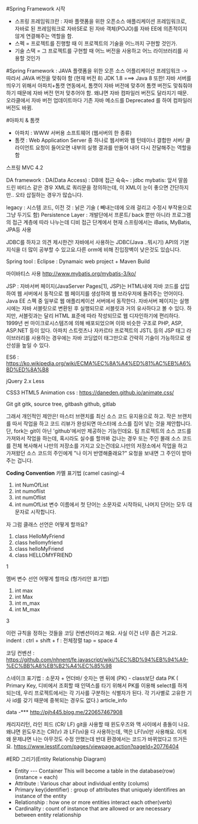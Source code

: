 #Spring Framework 시작
- 스프링 프레임워크란 : 자바 플랫폼을 위한 오픈소스 애플리케이션 프레임워크로, 자바로 된 프레임워크로 자바SE로 된 자바 객체(POJO)를 자바 EE에 의존적이지 않게 연결해주는 역할을 함.
- 스펙 = 프로젝트를 진행할 때 이 프로젝트의 기술을 어느까지 구현할 것인가.
- 기술 스택 = 그 프로젝트를 구현할 때 어느 버전을 사용하고 어느 라이브러리를 사용할 것인가


#Spring Framework : JAVA 플랫폼을 위한 오픈 소스 어플리케이션 프레임워크 
  -> 따라서 JAVA 버전을 맞춰야 함 (현재 버전 8) 
  JDK 1.8 ===> Java 8
  또한! 자바 서버를 띄우기 위해서 아파치+톰캣 연동에서, 톰캣이 자바 버전에 맞추어 톰캣 버전도 맞춰줘야하기 때문에 자바 버전 먼저 맞추어야 함. 왜냐면 자바 컴파일러 버전도 달라지기 때문. 오라클에서 자바 버전 업데이트마다 기존 자바 메소드를 Deprecated 를 하여 컴파일러 버전도 바뀜.

#아파치 & 톰캣 
- 아파치 : WWW 서버용 소프트웨어 (웹서버의 한 종류)
- 톰캣 : Web Application Server 중 하나로 웹서버와 웹 턴테이너 결합한 서버/ 클라이언트 요청이 들어오면 내부의 실행 결과를 만들어 내어 다시 전달해주는 역할을 함 

스프링 MVC 4.2 

DA framework : DA(Data Access) : DB에 접근 슉슉~ : jdbc
mybatis: 앞서 말씀드린 바티스 같은 경우 XML로 쿼리문을 정의하는데, 이 XML이 눈이 좋으면 간단하지만.. 오타 삽질하는 경우가 많습니다. 

legacy : 시스템 코드, 이전 것 : 낡은 기술 ( 빼내는데에 오래 걸리고 수정시 부작용으로 그냥 두기도 함) 
Persistence Layer : 개발단에서 프론트/ back 뿐만 아니라 프로그램의 접근 계층에 따라 나누는데
디비 접근 단계에서 현재 스프링에서는 iBatis, MyBatis, JPA등 사용  

JDBC를 하자고 의견 제시한건!
자바에서 사용하는 JDBC(Java ..뭐시기) API의 기본 지식을 더 많이 공부할 수 있고요.다른 orm에 비해 진입장벽이 낮은것도 있습니다.

Spring tool : Eclipse : Dynamaic web project + Maven Build


마이바티스 사용
http://www.mybatis.org/mybatis-3/ko/

JSP : 자바서버 페이지(JavaServer Pages[1], JSP)는 HTML내에 자바 코드를 삽입하여 웹 서버에서 동적으로 웹 페이지를 생성하여 웹 브라우저에 돌려주는 언어이다. Java EE 스펙 중 일부로 웹 애플리케이션 서버에서 동작한다.
자바서버 페이지는 실행시에는 자바 서블릿으로 변환된 후 실행되므로 서블릿과 거의 유사하다고 볼 수 있다. 하지만, 서블릿과는 달리 HTML 표준에 따라 작성되므로 웹 디자인하기에 편리하다. 1999년 썬 마이크로시스템즈에 의해 배포되었으며 이와 비슷한 구조로 PHP, ASP, ASP.NET 등이 있다.
아파치 스트럿츠나 자카르타 프로젝트의 JSTL 등의 JSP 태그 라이브러리를 사용하는 경우에는 자바 코딩없이 태그만으로 간략히 기술이 가능하므로 생산성을 높일 수 있다.

ES6 : https://ko.wikipedia.org/wiki/ECMA%EC%8A%A4%ED%81%AC%EB%A6%BD%ED%8A%B8

jQuery 2.x 
Less 

CSS3
HTML5
Animation css : https://daneden.github.io/animate.css/

Git
git
gitk, source tree, gitbash
github, gitlab

그래서 개인적인 제안은!
마스터 브랜치를 최신 소스 코드 유지용으로 하고. 작은 브랜치를 따서 작업을 하고 코드 리뷰가 완성되면 마스터에 소스를 집어 넣는 것을 제안합니다.
단, fork는 git이 아닌 'github'에서만 제공하는 기능인데요.
팀 프로젝트의 소스 코드를 가져와서 작업을 하는데, 혹시라도 실수를 할까봐 겁나는 경우 또는 주인 몰래 소스 코드를 전체 복사해서 나만의 저장소를 가지고 오는건데요.나만의 저장소에서 작업을 하고
가져왔던 소스 코드의 주인에게 "나 이거 반영해줄래요?" 요청을 보내면 그 주인이 받아주는 겁니다.

**Coding Convention**
카멜 표기법 (camel casing)-4
1) int NumOfList
2) int numoflist
3) int numOflist
4) int numOfList
변수 이름에서 첫 단어는 소문자로 시작하되, 나머지 단어는 모두 대문자로 시작합니다.

자 그럼 클래스 선언은 어떻게 할까요?

1) class HelloMyFriend
2) class hellomyfriend
3) class helloMyFriend
4) class HELLOMYFRIEND

1

멤버 변수 선언 어떻게 할까요 (헝가리안 표기법)

1) int max
2) int Max
3) int m_max
4) int M_max

3

이런 규칙을 정하는 것들을 코딩 컨벤션이라고 해요. 사실 이건 너무 좁은 거고요.
indent : ctrl + shift + f : 전체정렬
tap = space 4 

코딩 컨벤션 : https://github.com/nhnent/fe.javascript/wiki/%EC%BD%94%EB%94%A9-%EC%BB%A8%EB%B2%A4%EC%85%98

스네이크 표기법 : 소문자 + 언더바/ 숫자는 맨 뒤에 (PK) - class보단 data 
PK ( Primary Key, 디비에서 조회할 때 인덱스를 타기 위해서 PK를 이용해 select를 하게 되는데, 우리 프로젝트에서는 각 기사를 구분하는 식별자가 된다. 각 기사별로 고유한 기사 id를 갖기 때문에 중복되는 경우도 없다.)
article_info 

data -*** 
http://pjh445.blog.me/220657467908

캐리지리턴, 라인 피드 (CR/ LF)
git을 사용할 때 윈도우즈와 맥 사이에서 충돌이 나요.
왜냐면 윈도우즈는 CR(\r) 과 LF(\n)을 다 사용하는데, 맥은 LF(\n)만 사용해요.
이게 왜 문제냐면 나는 아무것도 수정 안했는데 반대 환경에서는 코드가 바뀌었다고 뜨거든요.
https://www.lesstif.com/pages/viewpage.action?pageId=20776404

 
#ERD 그리기(Entity Relationship Diagram)
- Entity --- Container This will become a table in the database(row) (instance = each)
- Attribute : Various char about individual entity (colums)
- Primary key(identifier) : group of attributes that uniquely identifires an instance of the entity 
- Relationship : how one or more entities interact each other(verb)  
- Cardinality : count of instance that are allowed or are necessary between entity relationship 

 
